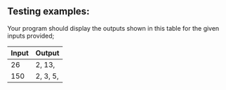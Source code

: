 ## Testing examples:

Your program should display the outputs shown in this table for the given inputs provided;

| Input    | Output     |
| -------- | ---------- |
| 26       | 2, 13,     |
| 150      | 2, 3, 5,   |
